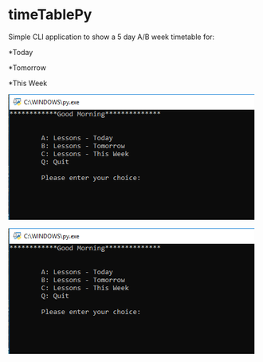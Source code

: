 # timeTablePy

Simple CLI application to show a 5 day A/B week timetable for:

*Today

*Tomorrow

*This Week

![screenshot1](./screenshots/screenshot1.jpg?raw=true "Sample Image")

![image1](https://raw.githubusercontent.com/JoshWright90/timeTablePy/main/screenshots/screenshot1.jpg?raw=true)





